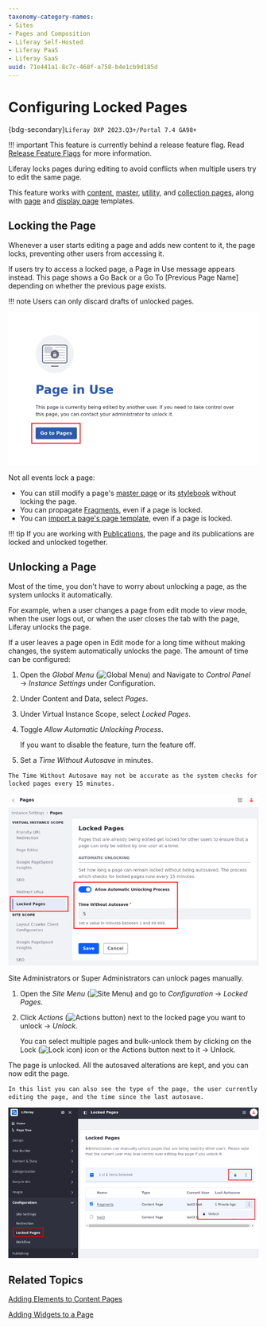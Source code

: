 ```yaml
---
taxonomy-category-names:
- Sites
- Pages and Composition
- Liferay Self-Hosted
- Liferay PaaS
- Liferay SaaS
uuid: 71e441a1-8c7c-468f-a758-b4e1cb9d185d
---
```

# Configuring Locked Pages
{bdg-secondary}`Liferay DXP 2023.Q3+/Portal 7.4 GA98+`

<!-- The feature flag had been removed, but the commit was reverted: https://github.com/liferay/liferay-portal/commit/6313e4d18f4610d6c45009b33932d666113adfd7 - Eric -->

!!! important
    This feature is currently behind a release feature flag. Read [Release Feature Flags](../../../system-administration/configuring-liferay/feature-flags.md#release-feature-flags) for more information.

Liferay locks pages during editing to avoid conflicts when multiple users try to edit the same page.

This feature works with [content](../using-content-pages.md), [master](../defining-headers-and-footers/master-page-templates.md), [utility](../adding-pages/using-utility-pages.md), and [collection pages](../../../content-authoring-and-management/collections-and-collection-pages.md), along with [page](../adding-pages/creating-a-page-template.md) and [display page](../../displaying-content/using-display-page-templates.md) templates.

## Locking the Page

Whenever a user starts editing a page and adds new content to it, the page locks, preventing other users from accessing it.

If users try to access a locked page, a Page in Use message appears instead. This page shows a Go Back or a Go To [Previous Page Name] depending on whether the previous page exists.

!!! note
    Users can only discard drafts of unlocked pages.

![Trying to access locked pages redirects the user to a generic error page](./configuring-locked-pages/images/01.png)

Not all events lock a page:

- You can still modify a page's [master page](../defining-headers-and-footers/managing-master-page-templates.md) or its [stylebook](../../site-appearance/style-books.md) without locking the page.
- You can propagate [Fragments](../page-fragments-and-widgets/using-fragments.md), even if a page is locked.
- You can [import a page's page template](../adding-pages/exporting-and-importing-page-templates.md), even if a page is locked.

!!! tip
    If you are working with [Publications](../../publishing-tools/publications.md), the page and its publications are locked and unlocked together.

## Unlocking a Page

Most of the time, you don't have to worry about unlocking a page, as the system unlocks it automatically.

For example, when a user changes a page from edit mode to view mode, when the user logs out, or when the user closes the tab with the page, Liferay unlocks the page.

If a user leaves a page open in Edit mode for a long time without making changes, the system automatically unlocks the page. The amount of time can be configured:

1. Open the *Global Menu* (![Global Menu](../../../images/icon-applications-menu.png)) and Navigate to *Control Panel* &rarr; *Instance Settings* under Configuration.

1. Under Content and Data, select *Pages*.

1. Under Virtual Instance Scope, select *Locked Pages*.

1. Toggle *Allow Automatic Unlocking Process*.

   If you want to disable the feature, turn the feature off.

1. Set a *Time Without Autosave* in minutes.

```{warning}
The Time Without Autosave may not be accurate as the system checks for locked pages every 15 minutes.
```

![Set the automatic unlocking time in Instance Settings](./configuring-locked-pages/images/02.png)

Site Administrators or Super Administrators can unlock pages manually.

1. Open the *Site Menu* (![Site Menu](../../../images/icon-product-menu.png)) and go to *Configuration* &rarr; *Locked Pages*.

1. Click *Actions* (![Actions button](../../../images/icon-actions.png)) next to the locked page you want to unlock &rarr; *Unlock*.

   You can select multiple pages and bulk-unlock them by clicking on the Lock (![Lock icon](../../../images/icon-lock.png)) icon or the Actions button next to it &rarr; Unlock.

The page is unlocked. All the autosaved alterations are kept, and you can now edit the page.

```{tip}
In this list you can also see the type of the page, the user currently editing the page, and the time since the last autosave.
```

![If you are a Site Administrator or a Super Administrator, you can unlock any page manually](./configuring-locked-pages/images/03.png)

## Related Topics

[Adding Elements to Content Pages](../using-content-pages/adding-elements-to-content-pages.md)

[Adding Widgets to a Page](../using-widget-pages/adding-widgets-to-a-page.md)
